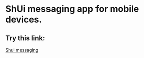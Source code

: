 # ShUi messaging app for mobile devices.

## Try this link:
[Shui messaging](http://ally-shui-messaging.s3-website.eu-north-1.amazonaws.com)
